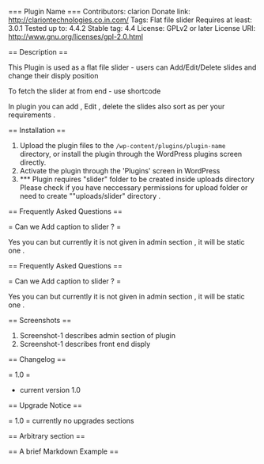 === Plugin Name ===
Contributors: clarion
Donate link: http://clariontechnologies.co.in.com/
Tags: Flat file slider
Requires at least: 3.0.1
Tested up to: 4.4.2
Stable tag: 4.4
License: GPLv2 or later
License URI: http://www.gnu.org/licenses/gpl-2.0.html

== Description ==

 This Plugin is used as a flat file slider - users can Add/Edit/Delete slides and change their disply position 
 
 To fetch the slider at from end - use shortcode <?php echo do_shortcode('[flat-slider]');?>
 
 In plugin you can add , Edit , delete the slides also sort as per your requirements .
   

== Installation ==


1. Upload the plugin files to the `/wp-content/plugins/plugin-name` directory, or install the plugin through the WordPress plugins screen directly.
2. Activate the plugin through the 'Plugins' screen in WordPress
3. *** Plugin requires "slider"  folder to be created inside uploads directory Please check if you have neccessary permissions for upload folder 
or need to create ""uploads/slider"  directory  .

== Frequently Asked Questions ==

= Can  we Add caption to slider ? =

Yes you can but currently it is not given in admin section , it will be static one .

== Frequently Asked Questions ==

= Can  we Add caption to slider ? =

Yes you can but currently it is not given in admin section , it will be static one .


== Screenshots ==

1. Screenshot-1 describes admin section of plugin 
2. Screenshot-1 describes front end disply

== Changelog ==

= 1.0 =
* current version 1.0 


== Upgrade Notice ==

= 1.0 =
currently no upgrades sections

== Arbitrary section ==



== A brief Markdown Example ==


<?php echo do_shortcode('[flat-slider]');?>